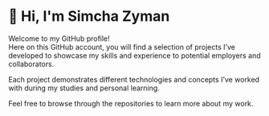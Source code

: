 # 👋 Hi, I'm Simcha Zyman

Welcome to my GitHub profile!  
Here on this GitHub account, you will find a selection of projects I’ve developed to showcase my skills and experience to potential employers and collaborators.

Each project demonstrates different technologies and concepts I’ve worked with during my studies and personal learning.

Feel free to browse through the repositories to learn more about my work.
